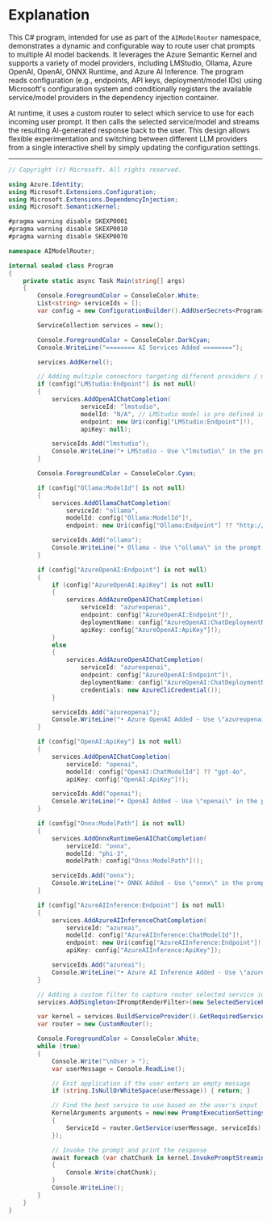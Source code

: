 # Explanation

This C# program, intended for use as part of the `AIModelRouter` namespace, demonstrates a dynamic and configurable way to route user chat prompts to multiple AI model backends. It leverages the Azure Semantic Kernel and supports a variety of model providers, including LMStudio, Ollama, Azure OpenAI, OpenAI, ONNX Runtime, and Azure AI Inference. The program reads configuration (e.g., endpoints, API keys, deployment/model IDs) using Microsoft's configuration system and conditionally registers the available service/model providers in the dependency injection container. 

At runtime, it uses a custom router to select which service to use for each incoming user prompt. It then calls the selected service/model and streams the resulting AI-generated response back to the user. This design allows flexible experimentation and switching between different LLM providers from a single interactive shell by simply updating the configuration settings.

---

```csharp
// Copyright (c) Microsoft. All rights reserved.

using Azure.Identity;
using Microsoft.Extensions.Configuration;
using Microsoft.Extensions.DependencyInjection;
using Microsoft.SemanticKernel;

#pragma warning disable SKEXP0001
#pragma warning disable SKEXP0010
#pragma warning disable SKEXP0070

namespace AIModelRouter;

internal sealed class Program
{
    private static async Task Main(string[] args)
    {
        Console.ForegroundColor = ConsoleColor.White;
        List<string> serviceIds = [];
        var config = new ConfigurationBuilder().AddUserSecrets<Program>().Build();

        ServiceCollection services = new();

        Console.ForegroundColor = ConsoleColor.DarkCyan;
        Console.WriteLine("======== AI Services Added ========");

        services.AddKernel();

        // Adding multiple connectors targeting different providers / models.
        if (config["LMStudio:Endpoint"] is not null)
        {
            services.AddOpenAIChatCompletion(
                    serviceId: "lmstudio",
                    modelId: "N/A", // LMStudio model is pre defined in the UI List box.
                    endpoint: new Uri(config["LMStudio:Endpoint"]!),
                    apiKey: null);

            serviceIds.Add("lmstudio");
            Console.WriteLine("• LMStudio - Use \"lmstudio\" in the prompt.");
        }

        Console.ForegroundColor = ConsoleColor.Cyan;

        if (config["Ollama:ModelId"] is not null)
        {
            services.AddOllamaChatCompletion(
                serviceId: "ollama",
                modelId: config["Ollama:ModelId"]!,
                endpoint: new Uri(config["Ollama:Endpoint"] ?? "http://localhost:11434"));

            serviceIds.Add("ollama");
            Console.WriteLine("• Ollama - Use \"ollama\" in the prompt.");
        }

        if (config["AzureOpenAI:Endpoint"] is not null)
        {
            if (config["AzureOpenAI:ApiKey"] is not null)
            {
                services.AddAzureOpenAIChatCompletion(
                    serviceId: "azureopenai",
                    endpoint: config["AzureOpenAI:Endpoint"]!,
                    deploymentName: config["AzureOpenAI:ChatDeploymentName"]!,
                    apiKey: config["AzureOpenAI:ApiKey"]!);
            }
            else
            {
                services.AddAzureOpenAIChatCompletion(
                    serviceId: "azureopenai",
                    endpoint: config["AzureOpenAI:Endpoint"]!,
                    deploymentName: config["AzureOpenAI:ChatDeploymentName"]!,
                    credentials: new AzureCliCredential());
            }

            serviceIds.Add("azureopenai");
            Console.WriteLine("• Azure OpenAI Added - Use \"azureopenai\" in the prompt.");
        }

        if (config["OpenAI:ApiKey"] is not null)
        {
            services.AddOpenAIChatCompletion(
                serviceId: "openai",
                modelId: config["OpenAI:ChatModelId"] ?? "gpt-4o",
                apiKey: config["OpenAI:ApiKey"]!);

            serviceIds.Add("openai");
            Console.WriteLine("• OpenAI Added - Use \"openai\" in the prompt.");
        }

        if (config["Onnx:ModelPath"] is not null)
        {
            services.AddOnnxRuntimeGenAIChatCompletion(
                serviceId: "onnx",
                modelId: "phi-3",
                modelPath: config["Onnx:ModelPath"]!);

            serviceIds.Add("onnx");
            Console.WriteLine("• ONNX Added - Use \"onnx\" in the prompt.");
        }

        if (config["AzureAIInference:Endpoint"] is not null)
        {
            services.AddAzureAIInferenceChatCompletion(
                serviceId: "azureai",
                modelId: config["AzureAIInference:ChatModelId"]!,
                endpoint: new Uri(config["AzureAIInference:Endpoint"]!),
                apiKey: config["AzureAIInference:ApiKey"]);

            serviceIds.Add("azureai");
            Console.WriteLine("• Azure AI Inference Added - Use \"azureai\" in the prompt.");
        }

        // Adding a custom filter to capture router selected service id
        services.AddSingleton<IPromptRenderFilter>(new SelectedServiceFilter());

        var kernel = services.BuildServiceProvider().GetRequiredService<Kernel>();
        var router = new CustomRouter();

        Console.ForegroundColor = ConsoleColor.White;
        while (true)
        {
            Console.Write("\nUser > ");
            var userMessage = Console.ReadLine();

            // Exit application if the user enters an empty message
            if (string.IsNullOrWhiteSpace(userMessage)) { return; }

            // Find the best service to use based on the user's input
            KernelArguments arguments = new(new PromptExecutionSettings()
            {
                ServiceId = router.GetService(userMessage, serviceIds)
            });

            // Invoke the prompt and print the response
            await foreach (var chatChunk in kernel.InvokePromptStreamingAsync(userMessage, arguments).ConfigureAwait(false))
            {
                Console.Write(chatChunk);
            }
            Console.WriteLine();
        }
    }
}
```
